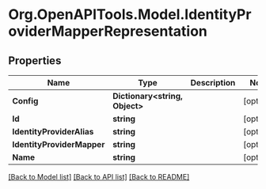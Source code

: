 # Org.OpenAPITools.Model.IdentityProviderMapperRepresentation

## Properties

Name | Type | Description | Notes
------------ | ------------- | ------------- | -------------
**Config** | **Dictionary&lt;string, Object&gt;** |  | [optional] 
**Id** | **string** |  | [optional] 
**IdentityProviderAlias** | **string** |  | [optional] 
**IdentityProviderMapper** | **string** |  | [optional] 
**Name** | **string** |  | [optional] 

[[Back to Model list]](../README.md#documentation-for-models) [[Back to API list]](../README.md#documentation-for-api-endpoints) [[Back to README]](../README.md)

